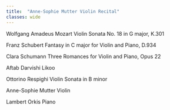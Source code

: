 ```yaml
---
title:  "Anne-Sophie Mutter Violin Recital"
classes: wide
---
```


Wolfgang Amadeus Mozart
Violin Sonata No. 18 in G major, K.301

Franz Schubert
Fantasy in C major for Violin and Piano, D.934

Clara Schumann
Three Romances for Violin and Piano, Opus 22 

Aftab Darvishi
Likoo

Ottorino Respighi
Violin Sonata in B minor

Anne-Sophie Mutter
Violin

Lambert Orkis
Piano